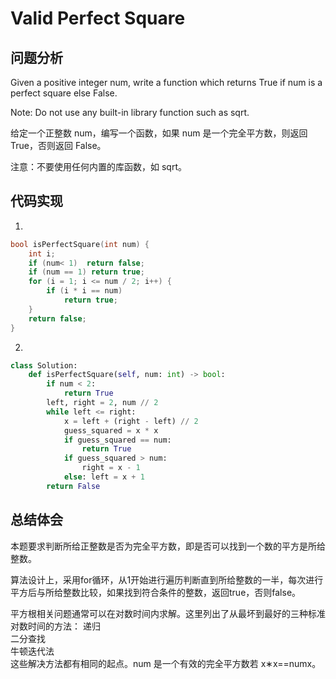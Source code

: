 #  Valid Perfect Square

## 问题分析

Given a positive integer num, write a function which returns True if num is a perfect square else False.

Note: Do not use any built-in library function such as sqrt.

给定一个正整数 num，编写一个函数，如果 num 是一个完全平方数，则返回 True，否则返回 False。

注意：不要使用任何内置的库函数，如 sqrt。

## 代码实现

1.
``` C
bool isPerfectSquare(int num) {
    int i;
    if (num< 1)  return false;
    if (num == 1) return true;
    for (i = 1; i <= num / 2; i++) {
        if (i * i == num)
            return true;
    }
    return false;
}
```

2.
```python
class Solution:
    def isPerfectSquare(self, num: int) -> bool:
        if num < 2: 
            return True 
        left, right = 2, num // 2 
        while left <= right: 
            x = left + (right - left) // 2
            guess_squared = x * x 
            if guess_squared == num: 
                return True 
            if guess_squared > num: 
                right = x - 1 
            else: left = x + 1 
        return False
```


## 总结体会

本题要求判断所给正整数是否为完全平方数，即是否可以找到一个数的平方是所给整数。

算法设计上，采用for循环，从1开始进行遍历判断直到所给整数的一半，每次进行平方后与所给整数比较，如果找到符合条件的整数，返回true，否则false。

平方根相关问题通常可以在对数时间内求解。这里列出了从最坏到最好的三种标准对数时间的方法：
递归  
二分查找  
牛顿迭代法  
这些解决方法都有相同的起点。num 是一个有效的完全平方数若 x∗x==numx。